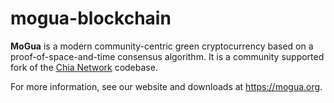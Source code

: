 # mogua-blockchain

**MoGua** is a modern community-centric green cryptocurrency based on a proof-of-space-and-time consensus algorithm. It is a community supported fork of the [Chia Network](https://github.com/Chia-Network/chia-blockchain) codebase.

For more information, see our website and downloads at https://mogua.org.
